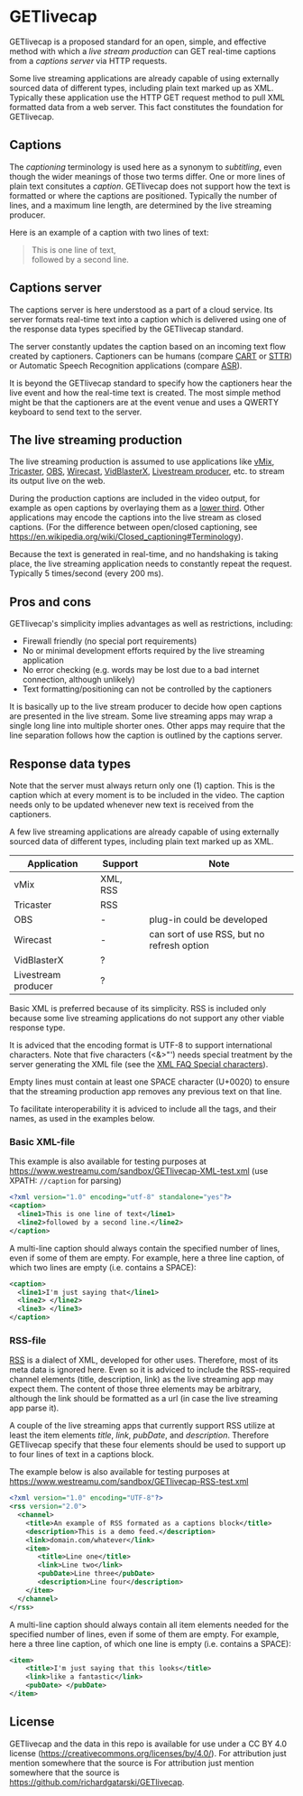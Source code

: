 # GETlivecap
GETlivecap is a proposed standard for an open, simple, and effective method with which a *live stream production* can GET real-time captions from a *captions server* via HTTP requests.

Some live streaming applications are already capable of using externally sourced data of different types, including plain text marked up as XML. Typically these application use the HTTP GET request method to pull XML formatted data from a web server. This fact constitutes the foundation for GETlivecap.
## Captions
The *captioning* terminology is used here as a synonym to *subtitling*, even though the wider meanings of those two terms differ. One or more lines of plain text consitutes a *caption*. GETlivecap does not support how the text is formatted or where the captions are positioned. Typically the number of lines, and a maximum line length, are determined by the live streaming producer.

Here is an example of a caption with two lines of text:
>This is one line of text,  
>followed by a second line.
## Captions server
The captions server is here understood as a part of a cloud service. Its server formats real-time text into a caption which is delivered using one of the response data types specified by the GETlivecap standard.

The server constantly updates the caption based on an incoming text flow created by captioners. Captioners can be humans (compare [CART](https://en.wikipedia.org/wiki/Communication_access_real-time_translation) or [STTR](https://en.wikipedia.org/wiki/Speech-to-text_reporter)) or Automatic Speech Recognition applications (compare [ASR](https://en.wikipedia.org/wiki/Speech_recognition)).

It is beyond the GETlivecap standard to specify how the captioners hear the live event and how the real-time text is created. The most simple method might be that the captioners are at the event venue and uses a QWERTY keyboard to send text to the server. 
## The live streaming production
The live streaming production is assumed to use applications like [vMix](https://www.vmix.com/), [Tricaster](https://www.newtek.com/tricaster/), [OBS](https://obsproject.com/sv), [Wirecast](https://www.telestream.net/wirecast/), [VidBlasterX](https://www.vidblasterx.com/), [Livestream producer](https://livestream.com/producer), etc. to stream its output live on the web. 

During the production captions are included in the video output, for example as open captions by overlaying them as a [lower third](https://en.wikipedia.org/wiki/Lower_third). Other applications may encode the captions into the live stream as closed captions. (For the difference between open/closed captioning, see  https://en.wikipedia.org/wiki/Closed_captioning#Terminology).

Because the text is generated in real-time, and no handshaking is taking place, the live streaming application needs to constantly repeat the request. Typically 5 times/second (every 200 ms).
## Pros and cons
GETlivecap's simplicity implies advantages as well as restrictions, including:
- Firewall friendly (no special port requirements)
- No or minimal development efforts required by the live streaming application
- No error checking (e.g. words may be lost due to a bad internet connection, although unlikely)
- Text formatting/positioning can not be controlled by the captioners

It is basically up to the live stream producer to decide how open captions are presented in the live stream. Some live streaming apps may wrap a single long line into multiple shorter ones. Other apps may require that the line separation follows how the caption is outlined by the captions server.
## Response data types
Note that the server must always return only one (1) caption. This is the caption which at every moment is to be included in the video. The caption needs only to be updated whenever new text is received from the captioners. 

A few live streaming applications are already capable of using externally sourced data of different types, including plain text marked up as XML.

| Application | Support | Note |
| ----------- | ----------- | ----------- |
| vMix | XML, RSS |
| Tricaster | RSS |
| OBS | - | plug-in could be developed |
| Wirecast | - | can sort of use RSS, but no refresh option |
| VidBlasterX | ? |  |
| Livestream producer | ? |  |


Basic XML is preferred because of its simplicity. RSS is included only because some live streaming applications do not support any other viable response type.

It is adviced that the encoding format is UTF-8 to support international characters. Note that five characters (<&>"') needs special treatment by the server generating the XML file (see the [XML FAQ Special characters](http://xml.silmaril.ie/specials.html)).

Empty lines must contain at least one SPACE character (U+0020) to ensure that the streaming production app removes any previous text on that line.

To facilitate interoperability it is adviced to include all the tags, and their names, as used in the examples below.
### Basic XML-file
This example is also available for testing purposes at https://www.westreamu.com/sandbox/GETlivecap-XML-test.xml (use XPATH: ```//caption``` for parsing)
```xml
<?xml version="1.0" encoding="utf-8" standalone="yes"?>
<caption>
  <line1>This is one line of text</line1>
  <line2>followed by a second line.</line2>
</caption>
```
A multi-line caption should always contain the specified number of lines, even if some of them are empty. For example, here a three line caption, of which two lines are empty (i.e. contains a SPACE):
```xml
<caption>
  <line1>I'm just saying that</line1>
  <line2> </line2>
  <line3> </line3>
</caption>
```
### RSS-file
[RSS](http://www.rssboard.org/rss-specification) is a dialect of XML, developed for other uses. Therefore, most of its meta data is ignored here. Even so it is adviced to include the RSS-required channel elements (title, description, link) as the live streaming app may expect them. The content of those three elements may be arbitrary, although the link should be formatted as a url (in case the live streaming app parse it).

A couple of the live streaming apps that currently support RSS utilize at least the item elements *title*, *link*, *pubDate*, and *description*. Therefore GETlivecap specify that these four elements should be used to support up to four lines of text in a captions block.

The example below is also available for testing purposes at https://www.westreamu.com/sandbox/GETlivecap-RSS-test.xml
```xml
<?xml version="1.0" encoding="UTF-8"?>
<rss version="2.0">
  <channel>
    <title>An example of RSS formated as a captions block</title>
    <description>This is a demo feed.</description>
    <link>domain.com/whatever</link>
    <item>
       <title>Line one</title>
       <link>Line two</link>
       <pubDate>Line three</pubDate>
       <description>Line four</description>
    </item>
  </channel>
</rss>
```
A multi-line caption should always contain all item elements needed for the specified number of lines, even if some of them are empty. For example, here a three line caption, of which one line is empty (i.e. contains a SPACE):
```xml
<item>
    <title>I'm just saying that this looks</title>
    <link>like a fantastic</link>
    <pubDate> </pubDate>
</item>
```
## License
GETlivecap and the data in this repo is available for use under a CC BY 4.0 license (https://creativecommons.org/licenses/by/4.0/). For attribution just mention somewhere that the source is  For attribution just mention somewhere that the source is https://github.com/richardgatarski/GETlivecap.
